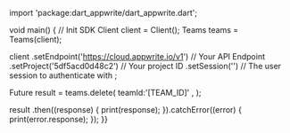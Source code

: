 import 'package:dart_appwrite/dart_appwrite.dart';

void main() { // Init SDK
  Client client = Client();
  Teams teams = Teams(client);

  client
    .setEndpoint('https://cloud.appwrite.io/v1') // Your API Endpoint
    .setProject('5df5acd0d48c2') // Your project ID
    .setSession('') // The user session to authenticate with
  ;

  Future result = teams.delete(
    teamId:'[TEAM_ID]' ,
  );

  result
    .then((response) {
      print(response);
    }).catchError((error) {
      print(error.response);
  });
}}